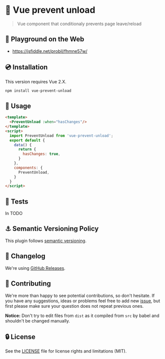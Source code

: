 # 🚪 Vue prevent unload

> Vue component that conditionaly prevents page leave/reload

## :art: Playground on the Web

- https://jsfiddle.net/probil/fhmne57w/

## :cd: Installation

This version requires Vue 2.X.
```sh
npm install vue-prevent-unload
```

## :rocket: Usage

```html
<template>
  <PreventUnload :when="hasChanges"/>
</template>
<script>
  import PreventUnload from 'vue-prevent-unload';
  export default {
    data() {
      return {
        hasChanges: true,
      }
    },
    components: {
      PreventUnload,
    }
  }
</script>
```

## :syringe: Tests

In TODO

## :anchor: Semantic Versioning Policy

This plugin follows [semantic versioning](http://semver.org/).

## :newspaper: Changelog

We're using [GitHub Releases](https://github.com/probil/vue-prevent-unload/releases).

## :beers: Contributing

We're more than happy to see potential contributions, so don't hesitate. If you have any suggestions, ideas or problems feel free to add new [issue](https://github.com/probil/vue-prevent-unload/issues), but first please make sure your question does not repeat previous ones.

**Notice:** Don't try to edit files from `dist` as it compiled from `src` by babel and shouldn't be changed manually.

## :lock: License

See the [LICENSE](LICENSE) file for license rights and limitations (MIT).
